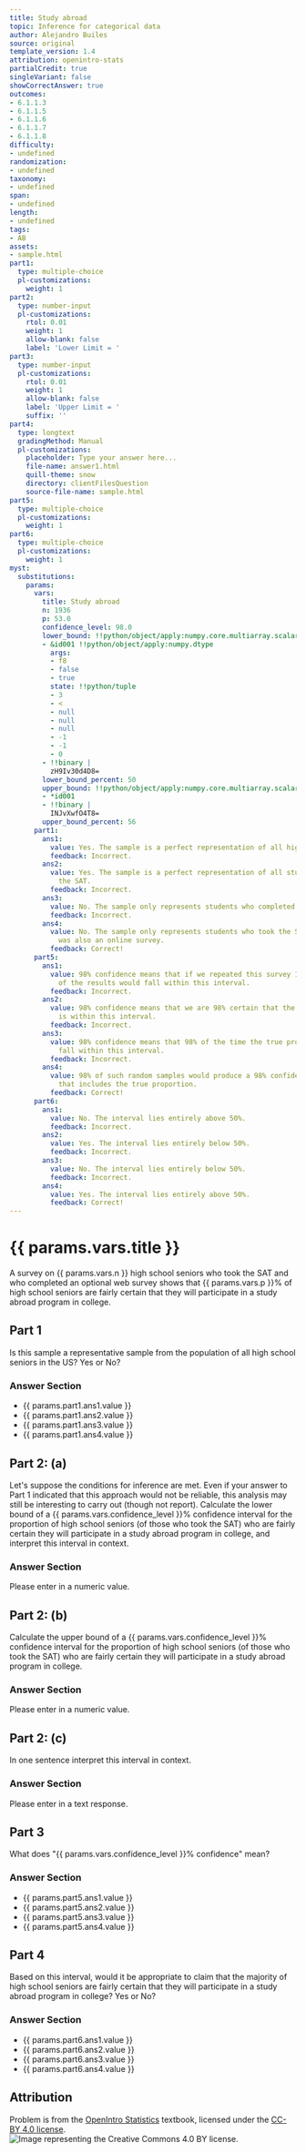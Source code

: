 ```yaml
---
title: Study abroad
topic: Inference for categorical data
author: Alejandro Builes
source: original
template_version: 1.4
attribution: openintro-stats
partialCredit: true
singleVariant: false
showCorrectAnswer: true
outcomes:
- 6.1.1.3
- 6.1.1.5
- 6.1.1.6
- 6.1.1.7
- 6.1.1.8
difficulty:
- undefined
randomization:
- undefined
taxonomy:
- undefined
span:
- undefined
length:
- undefined
tags:
- AB
assets:
- sample.html
part1:
  type: multiple-choice
  pl-customizations:
    weight: 1
part2:
  type: number-input
  pl-customizations:
    rtol: 0.01
    weight: 1
    allow-blank: false
    label: 'Lower Limit = '
part3:
  type: number-input
  pl-customizations:
    rtol: 0.01
    weight: 1
    allow-blank: false
    label: 'Upper Limit = '
    suffix: ''
part4:
  type: longtext
  gradingMethod: Manual
  pl-customizations:
    placeholder: Type your answer here...
    file-name: answer1.html
    quill-theme: snow
    directory: clientFilesQuestion
    source-file-name: sample.html
part5:
  type: multiple-choice
  pl-customizations:
    weight: 1
part6:
  type: multiple-choice
  pl-customizations:
    weight: 1
myst:
  substitutions:
    params:
      vars:
        title: Study abroad
        n: 1936
        p: 53.0
        confidence_level: 98.0
        lower_bound: !!python/object/apply:numpy.core.multiarray.scalar
        - &id001 !!python/object/apply:numpy.dtype
          args:
          - f8
          - false
          - true
          state: !!python/tuple
          - 3
          - <
          - null
          - null
          - null
          - -1
          - -1
          - 0
        - !!binary |
          zH9Iv30d4D8=
        lower_bound_percent: 50
        upper_bound: !!python/object/apply:numpy.core.multiarray.scalar
        - *id001
        - !!binary |
          INJvXwfO4T8=
        upper_bound_percent: 56
      part1:
        ans1:
          value: Yes. The sample is a perfect representation of all high school seniors.
          feedback: Incorrect.
        ans2:
          value: Yes. The sample is a perfect representation of all students who took
            the SAT.
          feedback: Incorrect.
        ans3:
          value: No. The sample only represents students who completed the web survey.
          feedback: Incorrect.
        ans4:
          value: No. The sample only represents students who took the SAT, and this
            was also an online survey.
          feedback: Correct!
      part5:
        ans1:
          value: 98% confidence means that if we repeated this survey 100 times, 98
            of the results would fall within this interval.
          feedback: Incorrect.
        ans2:
          value: 98% confidence means that we are 98% certain that the true proportion
            is within this interval.
          feedback: Incorrect.
        ans3:
          value: 98% confidence means that 98% of the time the true proportion will
            fall within this interval.
          feedback: Incorrect.
        ans4:
          value: 98% of such random samples would produce a 98% confidence interval
            that includes the true proportion.
          feedback: Correct!
      part6:
        ans1:
          value: No. The interval lies entirely above 50%.
          feedback: Incorrect.
        ans2:
          value: Yes. The interval lies entirely below 50%.
          feedback: Incorrect.
        ans3:
          value: No. The interval lies entirely below 50%.
          feedback: Incorrect.
        ans4:
          value: Yes. The interval lies entirely above 50%.
          feedback: Correct!
---
```

# {{ params.vars.title }}
A survey on {{  params.vars.n }} high school seniors who took the SAT and who completed an optional web survey shows that {{ params.vars.p }}% of high school seniors are fairly certain that they will participate in a study abroad program in college.

## Part 1

Is this sample a representative sample from the population of all high school seniors in the US? Yes or No?

### Answer Section

- {{ params.part1.ans1.value }}
- {{ params.part1.ans2.value }}
- {{ params.part1.ans3.value }}
- {{ params.part1.ans4.value }}

## Part 2: (a)

Let's suppose the conditions for inference are met. Even if your answer to Part 1 indicated that this approach would not be reliable, this analysis may still be interesting to carry out (though not report). Calculate the lower bound of a {{ params.vars.confidence_level }}% confidence interval for the proportion of high school seniors (of those who took the SAT) who are fairly certain they will participate in a study abroad program in college, and interpret this interval in context.

### Answer Section

Please enter in a numeric value.

## Part 2: (b)

Calculate the upper bound of a {{ params.vars.confidence_level }}% confidence interval for the proportion of high school seniors (of those who took the SAT) who are fairly certain they will participate in a study abroad program in college.

### Answer Section

Please enter in a numeric value.

## Part 2: (c)

In one sentence interpret this interval in context.

### Answer Section

Please enter in a text response.

## Part 3

What does "{{ params.vars.confidence_level }}% confidence" mean?

### Answer Section

- {{ params.part5.ans1.value }}
- {{ params.part5.ans2.value }}
- {{ params.part5.ans3.value }}
- {{ params.part5.ans4.value }}

## Part 4

Based on this interval, would it be appropriate to claim that the majority of high school seniors are fairly certain that they will participate in a study abroad program in college? Yes or No?

### Answer Section

- {{ params.part6.ans1.value }}
- {{ params.part6.ans2.value }}
- {{ params.part6.ans3.value }}
- {{ params.part6.ans4.value }}

## Attribution

Problem is from the [OpenIntro Statistics](https://openintro.org/book/os/) textbook, licensed under the [CC-BY 4.0 license](https://creativecommons.org/licenses/by/4.0/).<br>![Image representing the Creative Commons 4.0 BY license.](https://raw.githubusercontent.com/firasm/bits/master/by.png)